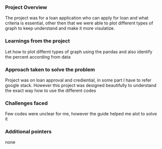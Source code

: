 ### Project Overview

 The project was for a  loan application who can apply for loan and what criteria is essential, other then that we were able to plot different types of graph to keep understand and make it more visulatize.


### Learnings from the project

 Let how to plot differnt types of graph using the pandas and also identify the percent according from data 


### Approach taken to solve the problem

 Project was on loan approval and crediential, in some part I have to refer google stack. However this project was designed beautifully to understand the exact way how to use the different codes


### Challenges faced

 Few codes were unclear for me, however the guide helped me alot to solve it 


### Additional pointers

 none


